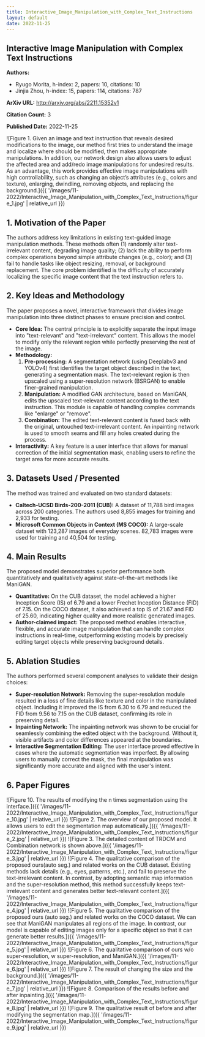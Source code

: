 ```yaml
---
title: Interactive_Image_Manipulation_with_Complex_Text_Instructions
layout: default
date: 2022-11-25
---
```

## Interactive Image Manipulation with Complex Text Instructions
**Authors:**
- Ryugo Morita, h-index: 2, papers: 10, citations: 10
- Jinjia Zhou, h-index: 15, papers: 114, citations: 787

**ArXiv URL:** http://arxiv.org/abs/2211.15352v1

**Citation Count:** 3

**Published Date:** 2022-11-25

![Figure 1. Given an image and text instruction that reveals desired modifications to the image, our method first tries to understand the image and localize where should be modified, then makes appropriate manipulations. In addition, our network design also allows users to adjust the affected area and add/redo image manipulations for undesired results. As an advantage, this work provides effective image manipulations with high controllability, such as changing an object’s attributes (e.g., colors and texture), enlarging, dwindling, removing objects, and replacing the background.]({{ '/images/11-2022/Interactive_Image_Manipulation_with_Complex_Text_Instructions/figure_1.jpg' | relative_url }})
## 1. Motivation of the Paper
The authors address key limitations in existing text-guided image manipulation methods. These methods often (1) randomly alter text-irrelevant content, degrading image quality; (2) lack the ability to perform complex operations beyond simple attribute changes (e.g., color); and (3) fail to handle tasks like object resizing, removal, or background replacement. The core problem identified is the difficulty of accurately localizing the specific image content that the text instruction refers to.

## 2. Key Ideas and Methodology
The paper proposes a novel, interactive framework that divides image manipulation into three distinct phases to ensure precision and control.
- **Core Idea:** The central principle is to explicitly separate the input image into "text-relevant" and "text-irrelevant" content. This allows the model to modify only the relevant region while perfectly preserving the rest of the image.
- **Methodology:**
    1.  **Pre-processing:** A segmentation network (using Deeplabv3 and YOLOv4) first identifies the target object described in the text, generating a segmentation mask. The text-relevant region is then upscaled using a super-resolution network (BSRGAN) to enable finer-grained manipulation.
    2.  **Manipulation:** A modified GAN architecture, based on ManiGAN, edits the upscaled text-relevant content according to the text instruction. This module is capable of handling complex commands like "enlarge" or "remove".
    3.  **Combination:** The edited text-relevant content is fused back with the original, untouched text-irrelevant content. An inpainting network is used to smooth seams and fill any holes created during the process.
- **Interactivity:** A key feature is a user interface that allows for manual correction of the initial segmentation mask, enabling users to refine the target area for more accurate results.

## 3. Datasets Used / Presented
The method was trained and evaluated on two standard datasets:
-   **Caltech-UCSD Birds-200-2011 (CUB):** A dataset of 11,788 bird images across 200 categories. The authors used 8,855 images for training and 2,933 for testing.
-   **Microsoft Common Objects in Context (MS COCO):** A large-scale dataset with 123,287 images of everyday scenes. 82,783 images were used for training and 40,504 for testing.

## 4. Main Results
The proposed model demonstrates superior performance both quantitatively and qualitatively against state-of-the-art methods like ManiGAN.
-   **Quantitative:** On the CUB dataset, the model achieved a higher Inception Score (IS) of 6.79 and a lower Frechet Inception Distance (FID) of 7.15. On the COCO dataset, it also achieved a top IS of 21.67 and FID of 25.60, indicating higher quality and more realistic generated images.
-   **Author-claimed impact:** The proposed method enables interactive, flexible, and accurate image manipulation that can handle complex instructions in real-time, outperforming existing models by precisely editing target objects while preserving background details.

## 5. Ablation Studies
The authors performed several component analyses to validate their design choices:
-   **Super-resolution Network:** Removing the super-resolution module resulted in a loss of fine details like texture and color in the manipulated object. Including it improved the IS from 6.30 to 6.79 and reduced the FID from 9.56 to 7.15 on the CUB dataset, confirming its role in preserving detail.
-   **Inpainting Network:** The inpainting network was shown to be crucial for seamlessly combining the edited object with the background. Without it, visible artifacts and color differences appeared at the boundaries.
-   **Interactive Segmentation Editing:** The user interface proved effective in cases where the automatic segmentation was imperfect. By allowing users to manually correct the mask, the final manipulation was significantly more accurate and aligned with the user's intent.

## 6. Paper Figures
![Figure 10. The results of modifying the n times segmentation using the interface.]({{ '/images/11-2022/Interactive_Image_Manipulation_with_Complex_Text_Instructions/figure_10.jpg' | relative_url }})
![Figure 2. The overview of our proposed model. It allows users to edit the segmentation map automatically.]({{ '/images/11-2022/Interactive_Image_Manipulation_with_Complex_Text_Instructions/figure_2.jpg' | relative_url }})
![Figure 3. The detailed content of TRDCM and Combination network is shown above.]({{ '/images/11-2022/Interactive_Image_Manipulation_with_Complex_Text_Instructions/figure_3.jpg' | relative_url }})
![Figure 4. The qualitative comparison of the proposed ours(auto seg.) and related works on the CUB dataset. Existing methods lack details (e.g., eyes, patterns, etc.), and fail to preserve the text-irrelevant content. In contrast, by adopting semantic map information and the super-resolution method, this method successfully keeps text-irrelevant content and generates better text-relevant content.]({{ '/images/11-2022/Interactive_Image_Manipulation_with_Complex_Text_Instructions/figure_4.jpg' | relative_url }})
![Figure 5. The qualitative comparison of the proposed ours (auto seg.) and related works on the COCO dataset. We can see that ManiGAN manipulates all regions of the image. In contrast, our model is capable of editing images only for a specific object so that it can generate better results.]({{ '/images/11-2022/Interactive_Image_Manipulation_with_Complex_Text_Instructions/figure_5.jpg' | relative_url }})
![Figure 6. The qualitative comparison of ours w/o super-resolution, w super-resolution, and ManiGAN.]({{ '/images/11-2022/Interactive_Image_Manipulation_with_Complex_Text_Instructions/figure_6.jpg' | relative_url }})
![Figure 7. The result of changing the size and the background.]({{ '/images/11-2022/Interactive_Image_Manipulation_with_Complex_Text_Instructions/figure_7.jpg' | relative_url }})
![Figure 8. Comparison of the results before and after inpainting.]({{ '/images/11-2022/Interactive_Image_Manipulation_with_Complex_Text_Instructions/figure_8.jpg' | relative_url }})
![Figure 9. The qualitative result of before and after modifying the segmentation map.]({{ '/images/11-2022/Interactive_Image_Manipulation_with_Complex_Text_Instructions/figure_9.jpg' | relative_url }})
